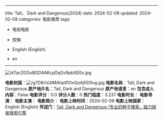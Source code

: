 
---
title: Tall， Dark and Dangerous(2024)
date: 2024-02-08
updated: 2024-02-08
categories: 电影推荐
tags:

- 电视电影
- 惊悚

- English (English)
- en
---

<img src="https://image.tmdb.org/t/p/original/kTacZGGoBGD4AKcpDqGv9pbXE0x.jpg" alt="/kTacZGGoBGD4AKcpDqGv9pbXE0x.jpg" title="/kTacZGGoBGD4AKcpDqGv9pbXE0x.jpg">

**电影封面**：<img src="https://image.tmdb.org/t/p/w200/g7D6riVJtMAhp91OnQzAjfiD0vg.jpg" alt="/g7D6riVJtMAhp91OnQzAjfiD0vg.jpg" title="/g7D6riVJtMAhp91OnQzAjfiD0vg.jpg">
**电影名称**：Tall, Dark and Dangerous
**原产地片名**：Tall, Dark and Dangerous
**原产地语言**：en
**包含成人内容**：False
**电影评分**：0.0
**评分人数**：0
**热门程度**：3.237
**电影时长**：
**电影导演**：
**电影主演**：
**电影简介**：
**电影上映时间**：2024-02-08
**电影上映国家**：English (English)
**传送门**：[Tall, Dark and Dangerous |专业的种子搜索、磁力链接搜索引擎](https://movie.amd794.com:2083/?search=Tall%2C%20Dark%20and%20Dangerous&ordering=&mode=match_phrase&page_size=10&page=1)

